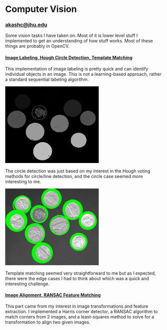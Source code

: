 # Computer Vision

### akashc@jhu.edu

Some vision tasks I have taken on. Most of it is lower level stuff I implemented to get an understanding of how stuff works. Most of these things are probably in OpenCV.

#### [Image Labeling, Hough Circle Detection, Template Matching](./label-circ-match)

This implementation of image labeling is pretty quick and can identify individual objects in an image. This is not a learning-based approach, rather a standard sequential labeling algorithm.

![labeling](./label-circ-match/output/coins_labeled.png)

The circle detection was just based on my interest in the Hough voting methods for circle/line detection, and the circle case seemed more interesting to me.

![circ-detect](./label-circ-match/output/coins_circles.png)

Template matching seemed very straightforward to me but as I expected, there were the edge cases I had to think about which was a quick and interesting challenge.

#### [Image Alignment, RANSAC Feature Matching](./im-alignment)

This part came from my interest in image transformations and feature extraction. I implemented a Harris corner detector, a RANSAC algorithm to match corners from 2 images, and a least-squares method to solve for a transformation to align two given images.
